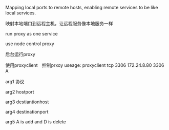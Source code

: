 Mapping local ports to remote hosts, enabling remote services to be like local services.

映射本地端口到远程主机，让远程服务像本地服务一样


run proxy as one service

use node control proxy 

后台运行proxy 

使用proxyclient　控制prxoy
useage: proxyclient tcp 3306 172.24.8.80 3306 A

arg1 协议

arg2 hostport

arg3 destiantionhost

arg4 destinationport

arg5 A is add and  D is delete

